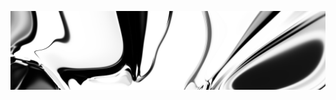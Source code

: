 [![neuralart][thumbnail]][link]

[thumbnail]: https://github.com/dstein64/dstein64/blob/neuralart_202101161428/neuralart-thumbnail.jpg?raw=true
[link]: https://github.com/dstein64/dstein64/blob/neuralart_202101161428/neuralart.png?raw=true
